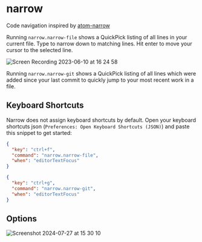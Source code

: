 # narrow

Code navigation inspired by [atom-narrow](https://github.com/t9md/atom-narrow)

Running `narrow.narrow-file` shows a QuickPick listing of all lines in your current file. Type to narrow down to matching lines. Hit enter to move your cursor to the selected line.

![Screen Recording 2023-06-10 at 16 24 58](https://github.com/brumm/vsc-extension-narrow/assets/170500/27022fb7-f522-4a49-9a26-e3c1af4c76d7)

Running `narrow.narrow-git` shows a QuickPick listing of all lines which were added since your last commit to quickly jump to your most recent work in a file.

## Keyboard Shortcuts

Narrow does not assign keyboard shortcuts by default.
Open your keyboard shortcuts json (`Preferences: Open Keyboard Shortcuts (JSON)`) and paste this snippet to get started:

```json
{
  "key": "ctrl+f",
  "command": "narrow.narrow-file",
  "when": "editorTextFocus"
}
```

```json
{
  "key": "ctrl+g",
  "command": "narrow.narrow-git",
  "when": "editorTextFocus"
}
```

## Options

![Screenshot 2024-07-27 at 15 30 10](https://github.com/user-attachments/assets/223aa684-3396-4728-b95b-fc98c778b1bb)
